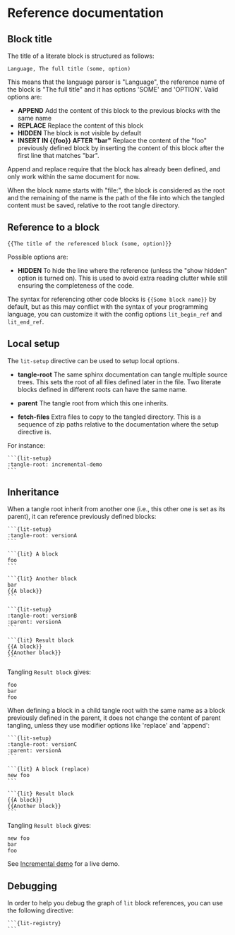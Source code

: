 Reference documentation
=======================

Block title
-----------

The title of a literate block is structured as follows:

```
Language, The full title (some, option)
```

This means that the language parser is "Language", the reference name of the block is "The full title" and it has options 'SOME' and 'OPTION'. Valid options are:

 - **APPEND** Add the content of this block to the previous blocks with the same name
 - **REPLACE** Replace the content of this block
 - **HIDDEN** The block is not visible by default
 - **INSERT IN {{foo}} AFTER "bar"** Replace the content of the "foo" previously defined block by inserting the content of this block after the first line that matches "bar".

Append and replace require that the block has already been defined, and only work within the same document for now.

When the block name starts with "file:", the block is considered as the root
and the remaining of the name is the path of the file into which the tangled
content must be saved, relative to the root tangle directory.

Reference to a block
--------------------

```
{{The title of the referenced block (some, option)}}
```

Possible options are:

 - **HIDDEN** To hide the line where the reference (unless the "show hidden" option is turned on). This is used to avoid extra reading clutter while still ensuring the completeness of the code.

The syntax for referencing other code blocks is `{{Some block name}}` by default, but as this may conflict with the syntax of your programming language, you can customize it with the config options `lit_begin_ref` and `lit_end_ref`.

Local setup
-----------

The `lit-setup` directive can be used to setup local options.

 - **tangle-root** The same sphinx documentation can tangle multiple source trees. This sets the root of all files defined later in the file. Two literate blocks defined in different roots can have the same name.

 - **parent** The tangle root from which this one inherits.

 - **fetch-files** Extra files to copy to the tangled directory. This is a sequence of zip paths relative to the documentation where the setup directive is.

For instance:

````
```{lit-setup}
:tangle-root: incremental-demo
```
````

Inheritance
-----------

When a tangle root inherit from another one (i.e., this other one is set as its parent), it can reference previously defined blocks:

````
```{lit-setup}
:tangle-root: versionA
```

```{lit} A block
foo
```

```{lit} Another block
bar
{{A block}}
```
````

````
```{lit-setup}
:tangle-root: versionB
:parent: versionA
```

```{lit} Result block
{{A block}}
{{Another block}}
```
````

Tangling `Result block` gives:

```
foo
bar
foo
```

When defining a block in a child tangle root with the same name as a block previously defined in the parent, it does not change the content of parent tangling, unless they use modifier options like 'replace' and 'append':

````
```{lit-setup}
:tangle-root: versionC
:parent: versionA
```

```{lit} A block (replace)
new foo
```

```{lit} Result block
{{A block}}
{{Another block}}
```
````

Tangling `Result block` gives:

```
new foo
bar
foo
```

See [Incremental demo](incremental-demo/index) for a live demo.

Debugging
---------

In order to help you debug the graph of `lit` block references, you can use the following directive:

````
```{lit-registry}
```
````
